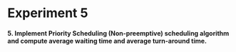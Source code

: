 # Experiment 5

#### 5. Implement Priority Scheduling (Non-preemptive) scheduling algorithm and compute average waiting time and average turn-around time.
